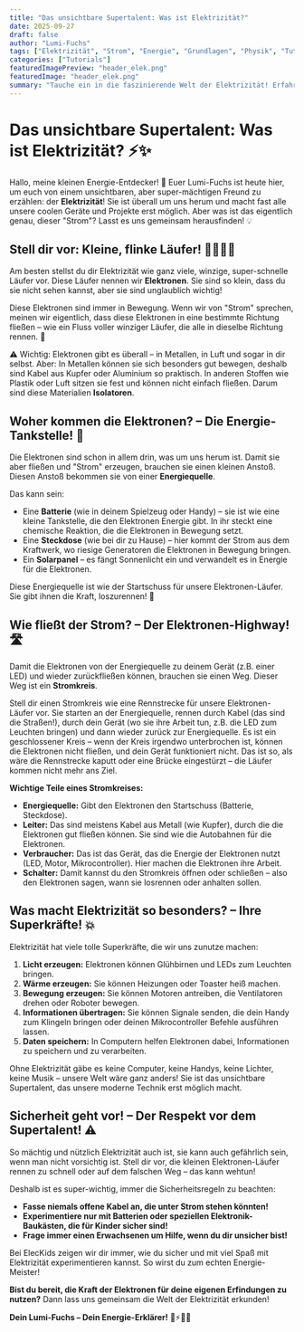 ```yaml
---
title: "Das unsichtbare Supertalent: Was ist Elektrizität?"
date: 2025-09-27
draft: false
author: "Lumi-Fuchs"
tags: ["Elektrizität", "Strom", "Energie", "Grundlagen", "Physik", "Tutorials"]
categories: ["Tutorials"]
featuredImagePreview: "header_elek.png"
featuredImage: "header_elek.png"
summary: "Tauche ein in die faszinierende Welt der Elektrizität! Erfahre kinderleicht, was Strom ist, wie er fließt und warum er so wichtig für unsere Technik-Abenteuer ist."
---
```


# Das unsichtbare Supertalent: Was ist Elektrizität? ⚡✨

Hallo, meine kleinen Energie-Entdecker! 🦊 Euer Lumi-Fuchs ist heute hier, um euch von einem unsichtbaren, aber super-mächtigen Freund zu erzählen: der **Elektrizität**! Sie ist überall um uns herum und macht fast alle unsere coolen Geräte und Projekte erst möglich. Aber was ist das eigentlich genau, dieser "Strom"? Lasst es uns gemeinsam herausfinden! 💡

## Stell dir vor: Kleine, flinke Läufer! 🏃‍♀️🏃‍♂️

Am besten stellst du dir Elektrizität wie ganz viele, winzige, super-schnelle Läufer vor. Diese Läufer nennen wir **Elektronen**. Sie sind so klein, dass du sie nicht sehen kannst, aber sie sind unglaublich wichtig!

Diese Elektronen sind immer in Bewegung. Wenn wir von "Strom" sprechen, meinen wir eigentlich, dass diese Elektronen in eine bestimmte Richtung fließen – wie ein Fluss voller winziger Läufer, die alle in dieselbe Richtung rennen. 🌊

⚠️ Wichtig: Elektronen gibt es überall – in Metallen, in Luft und sogar in dir selbst. Aber: In Metallen können sie sich besonders gut bewegen, deshalb sind Kabel aus Kupfer oder Aluminium so praktisch. In anderen Stoffen wie Plastik oder Luft sitzen sie fest und können nicht einfach fließen. Darum sind diese Materialien **Isolatoren**.

## Woher kommen die Elektronen? – Die Energie-Tankstelle! 🔋

Die Elektronen sind schon in allem drin, was um uns herum ist. Damit sie aber fließen und "Strom" erzeugen, brauchen sie einen kleinen Anstoß. Diesen Anstoß bekommen sie von einer **Energiequelle**.

Das kann sein:
*   Eine **Batterie** (wie in deinem Spielzeug oder Handy) – sie ist wie eine kleine Tankstelle, die den Elektronen Energie gibt. In ihr steckt eine chemische Reaktion, die die Elektronen in Bewegung setzt.
*   Eine **Steckdose** (wie bei dir zu Hause) – hier kommt der Strom aus dem Kraftwerk, wo riesige Generatoren die Elektronen in Bewegung bringen.
*   Ein **Solarpanel** – es fängt Sonnenlicht ein und verwandelt es in Energie für die Elektronen.

Diese Energiequelle ist wie der Startschuss für unsere Elektronen-Läufer. Sie gibt ihnen die Kraft, loszurennen! 💪

## Wie fließt der Strom? – Der Elektronen-Highway! 🛣️

Damit die Elektronen von der Energiequelle zu deinem Gerät (z.B. einer LED) und wieder zurückfließen können, brauchen sie einen Weg. Dieser Weg ist ein **Stromkreis**.

Stell dir einen Stromkreis wie eine Rennstrecke für unsere Elektronen-Läufer vor. Sie starten an der Energiequelle, rennen durch Kabel (das sind die Straßen!), durch dein Gerät (wo sie ihre Arbeit tun, z.B. die LED zum Leuchten bringen) und dann wieder zurück zur Energiequelle. Es ist ein geschlossener Kreis – wenn der Kreis irgendwo unterbrochen ist, können die Elektronen nicht fließen, und dein Gerät funktioniert nicht. Das ist so, als wäre die Rennstrecke kaputt oder eine Brücke eingestürzt – die Läufer kommen nicht mehr ans Ziel.

**Wichtige Teile eines Stromkreises:**
*   **Energiequelle:** Gibt den Elektronen den Startschuss (Batterie, Steckdose).
*   **Leiter:** Das sind meistens Kabel aus Metall (wie Kupfer), durch die die Elektronen gut fließen können. Sie sind wie die Autobahnen für die Elektronen.
*   **Verbraucher:** Das ist das Gerät, das die Energie der Elektronen nutzt (LED, Motor, Mikrocontroller). Hier machen die Elektronen ihre Arbeit.
*   **Schalter:** Damit kannst du den Stromkreis öffnen oder schließen – also den Elektronen sagen, wann sie losrennen oder anhalten sollen.

## Was macht Elektrizität so besonders? – Ihre Superkräfte! 💥

Elektrizität hat viele tolle Superkräfte, die wir uns zunutze machen:

1.  **Licht erzeugen:** Elektronen können Glühbirnen und LEDs zum Leuchten bringen.
2.  **Wärme erzeugen:** Sie können Heizungen oder Toaster heiß machen.
3.  **Bewegung erzeugen:** Sie können Motoren antreiben, die Ventilatoren drehen oder Roboter bewegen.
4.  **Informationen übertragen:** Sie können Signale senden, die dein Handy zum Klingeln bringen oder deinen Mikrocontroller Befehle ausführen lassen.
5.  **Daten speichern:** In Computern helfen Elektronen dabei, Informationen zu speichern und zu verarbeiten.

Ohne Elektrizität gäbe es keine Computer, keine Handys, keine Lichter, keine Musik – unsere Welt wäre ganz anders! Sie ist das unsichtbare Supertalent, das unsere moderne Technik erst möglich macht.

## Sicherheit geht vor! – Der Respekt vor dem Supertalent! ⚠️

So mächtig und nützlich Elektrizität auch ist, sie kann auch gefährlich sein, wenn man nicht vorsichtig ist. Stell dir vor, die kleinen Elektronen-Läufer rennen zu schnell oder auf dem falschen Weg – das kann wehtun!

Deshalb ist es super-wichtig, immer die Sicherheitsregeln zu beachten:
*   **Fasse niemals offene Kabel an, die unter Strom stehen könnten!**
*   **Experimentiere nur mit Batterien oder speziellen Elektronik-Baukästen, die für Kinder sicher sind!**
*   **Frage immer einen Erwachsenen um Hilfe, wenn du dir unsicher bist!**

Bei ElecKids zeigen wir dir immer, wie du sicher und mit viel Spaß mit Elektrizität experimentieren kannst. So wirst du zum echten Energie-Meister!

**Bist du bereit, die Kraft der Elektronen für deine eigenen Erfindungen zu nutzen?** Dann lass uns gemeinsam die Welt der Elektrizität erkunden!

**Dein Lumi-Fuchs – Dein Energie-Erklärer!** 🦊⚡💡🔌
